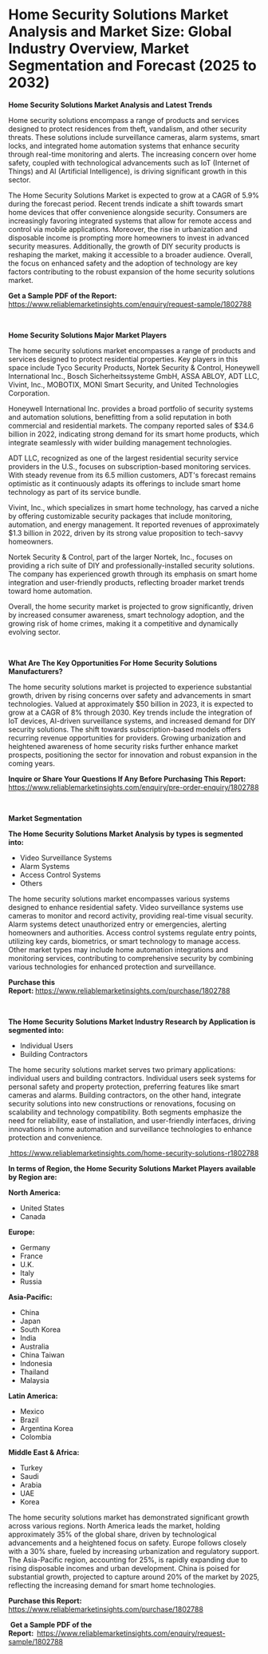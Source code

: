 <p><h1>Home Security Solutions Market Analysis and Market Size: Global Industry Overview, Market Segmentation and Forecast (2025 to 2032)</h1></p><p><strong>Home Security Solutions Market Analysis and Latest Trends</strong></p>
<p><p>Home security solutions encompass a range of products and services designed to protect residences from theft, vandalism, and other security threats. These solutions include surveillance cameras, alarm systems, smart locks, and integrated home automation systems that enhance security through real-time monitoring and alerts. The increasing concern over home safety, coupled with technological advancements such as IoT (Internet of Things) and AI (Artificial Intelligence), is driving significant growth in this sector.</p><p>The Home Security Solutions Market is expected to grow at a CAGR of 5.9% during the forecast period. Recent trends indicate a shift towards smart home devices that offer convenience alongside security. Consumers are increasingly favoring integrated systems that allow for remote access and control via mobile applications. Moreover, the rise in urbanization and disposable income is prompting more homeowners to invest in advanced security measures. Additionally, the growth of DIY security products is reshaping the market, making it accessible to a broader audience. Overall, the focus on enhanced safety and the adoption of technology are key factors contributing to the robust expansion of the home security solutions market.</p></p>
<p><strong>Get a Sample PDF of the Report:&nbsp;</strong> <a href="https://www.reliablemarketinsights.com/enquiry/request-sample/1802788?utm_campaign=3084&utm_medium=2&utm_source=Github&utm_content=ia&utm_term=16042025&utm_id=home-security-solutions">https://www.reliablemarketinsights.com/enquiry/request-sample/1802788</a></p>
<p>&nbsp;</p>
<p><strong>Home Security Solutions Major Market Players</strong></p>
<p><p>The home security solutions market encompasses a range of products and services designed to protect residential properties. Key players in this space include Tyco Security Products, Nortek Security & Control, Honeywell International Inc., Bosch Sicherheitssysteme GmbH, ASSA ABLOY, ADT LLC, Vivint, Inc., MOBOTIX, MONI Smart Security, and United Technologies Corporation. </p><p>Honeywell International Inc. provides a broad portfolio of security systems and automation solutions, benefitting from a solid reputation in both commercial and residential markets. The company reported sales of $34.6 billion in 2022, indicating strong demand for its smart home products, which integrate seamlessly with wider building management technologies. </p><p>ADT LLC, recognized as one of the largest residential security service providers in the U.S., focuses on subscription-based monitoring services. With steady revenue from its 6.5 million customers, ADT's forecast remains optimistic as it continuously adapts its offerings to include smart home technology as part of its service bundle.</p><p>Vivint, Inc., which specializes in smart home technology, has carved a niche by offering customizable security packages that include monitoring, automation, and energy management. It reported revenues of approximately $1.3 billion in 2022, driven by its strong value proposition to tech-savvy homeowners.</p><p>Nortek Security & Control, part of the larger Nortek, Inc., focuses on providing a rich suite of DIY and professionally-installed security solutions. The company has experienced growth through its emphasis on smart home integration and user-friendly products, reflecting broader market trends toward home automation.</p><p>Overall, the home security market is projected to grow significantly, driven by increased consumer awareness, smart technology adoption, and the growing risk of home crimes, making it a competitive and dynamically evolving sector.</p></p>
<p>&nbsp;</p>
<p><strong>What Are The Key Opportunities For Home Security Solutions Manufacturers?</strong></p>
<p><p>The home security solutions market is projected to experience substantial growth, driven by rising concerns over safety and advancements in smart technologies. Valued at approximately $50 billion in 2023, it is expected to grow at a CAGR of 8% through 2030. Key trends include the integration of IoT devices, AI-driven surveillance systems, and increased demand for DIY security solutions. The shift towards subscription-based models offers recurring revenue opportunities for providers. Growing urbanization and heightened awareness of home security risks further enhance market prospects, positioning the sector for innovation and robust expansion in the coming years.</p></p>
<p><strong>Inquire or Share Your Questions If Any Before Purchasing This Report:</strong> <a href="https://www.reliablemarketinsights.com/enquiry/pre-order-enquiry/1802788?utm_campaign=3084&utm_medium=2&utm_source=Github&utm_content=ia&utm_term=16042025&utm_id=home-security-solutions">https://www.reliablemarketinsights.com/enquiry/pre-order-enquiry/1802788</a></p>
<p>&nbsp;</p>
<p><strong>Market Segmentation</strong></p>
<p><strong>The Home Security Solutions Market Analysis by types is segmented into:</strong></p>
<p><ul><li>Video Surveillance Systems</li><li>Alarm Systems</li><li>Access Control Systems</li><li>Others</li></ul></p>
<p><p>The home security solutions market encompasses various systems designed to enhance residential safety. Video surveillance systems use cameras to monitor and record activity, providing real-time visual security. Alarm systems detect unauthorized entry or emergencies, alerting homeowners and authorities. Access control systems regulate entry points, utilizing key cards, biometrics, or smart technology to manage access. Other market types may include home automation integrations and monitoring services, contributing to comprehensive security by combining various technologies for enhanced protection and surveillance.</p></p>
<p><strong>Purchase this Report:&nbsp;</strong><a href="https://www.reliablemarketinsights.com/purchase/1802788?utm_campaign=3084&utm_medium=2&utm_source=Github&utm_content=ia&utm_term=16042025&utm_id=home-security-solutions">https://www.reliablemarketinsights.com/purchase/1802788</a></p>
<p>&nbsp;</p>
<p><strong>The Home Security Solutions Market Industry Research by Application is segmented into:</strong></p>
<p><ul><li>Individual Users</li><li>Building Contractors</li></ul></p>
<p><p>The home security solutions market serves two primary applications: individual users and building contractors. Individual users seek systems for personal safety and property protection, preferring features like smart cameras and alarms. Building contractors, on the other hand, integrate security solutions into new constructions or renovations, focusing on scalability and technology compatibility. Both segments emphasize the need for reliability, ease of installation, and user-friendly interfaces, driving innovations in home automation and surveillance technologies to enhance protection and convenience.</p></p>
<p><a href="https://www.reliablemarketinsights.com/home-security-solutions-r1802788?utm_campaign=3084&utm_medium=2&utm_source=Github&utm_content=ia&utm_term=16042025&utm_id=home-security-solutions">&nbsp;https://www.reliablemarketinsights.com/home-security-solutions-r1802788</a></p>
<p><strong>In terms of Region, the Home Security Solutions Market Players available by Region are:</strong></p>
<p>
    <p> <strong> North America: </strong>
        <ul>
            <li>United States</li>
            <li>Canada</li>
        </ul>
        </p> 
    <p> <strong> Europe: </strong>
        <ul>
            <li>Germany</li>
            <li>France</li>
            <li>U.K.</li>
            <li>Italy</li>
            <li>Russia</li>
        </ul>
        </p> 
    <p> <strong> Asia-Pacific: </strong>
        <ul>
            <li>China</li>
            <li>Japan</li>
            <li>South Korea</li>
            <li>India</li>
            <li>Australia</li>
            <li>China Taiwan</li>
            <li>Indonesia</li>
            <li>Thailand</li>
            <li>Malaysia</li>
        </ul>
        </p> 
    <p> <strong> Latin America: </strong>
        <ul>
            <li>Mexico</li>
            <li>Brazil</li>
            <li>Argentina Korea</li>
            <li>Colombia</li>
        </ul>
        </p> 
    <p> <strong> Middle East & Africa: </strong>
        <ul>
            <li>Turkey</li>
            <li>Saudi</li>
            <li>Arabia</li>
            <li>UAE</li>
            <li>Korea</li>
        </ul>
    </p>
    </p>
<p><p>The home security solutions market has demonstrated significant growth across various regions. North America leads the market, holding approximately 35% of the global share, driven by technological advancements and a heightened focus on safety. Europe follows closely with a 30% share, fueled by increasing urbanization and regulatory support. The Asia-Pacific region, accounting for 25%, is rapidly expanding due to rising disposable incomes and urban development. China is poised for substantial growth, projected to capture around 20% of the market by 2025, reflecting the increasing demand for smart home technologies.</p></p>
<p><strong>Purchase this Report: </strong><a href="https://www.reliablemarketinsights.com/purchase/1802788?utm_campaign=3084&utm_medium=2&utm_source=Github&utm_content=ia&utm_term=16042025&utm_id=home-security-solutions">https://www.reliablemarketinsights.com/purchase/1802788</a></p>
<p>&nbsp;<strong>Get a Sample PDF of the Report:&nbsp;&nbsp;</strong><a href="https://www.reliablemarketinsights.com/enquiry/request-sample/1802788?utm_campaign=3084&utm_medium=2&utm_source=Github&utm_content=ia&utm_term=16042025&utm_id=home-security-solutions">https://www.reliablemarketinsights.com/enquiry/request-sample/1802788</a></p>
<p><strong></strong></p>
<p><p></p><p></p><p></p></p>
